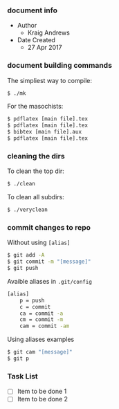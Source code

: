 ### document info
* Author
    * Kraig Andrews
* Date Created
    * 27 Apr 2017

### document building commands

The simpliest way to compile:
```bash
$ ./mk
```

For  the masochists:
```bash
$ pdflatex [main file].tex
$ pdflatex [main file].tex
$ bibtex [main file].aux
$ pdflatex [main file].tex
```

### cleaning the dirs

To clean the top dir:
```bash
$ ./clean
```

To clean all subdirs:
```bash
$ ./veryclean
```

### commit changes to repo

Without using `[alias]`
```bash
$ git add -A
$ git commit -m "[message]"
$ git push
```

Avaible aliases in `.git/config`
```bash
[alias]
    p = push
    c = commit
    ca = commit -a
    cm = commit -m
    cam = commit -am
```

Using aliases examples
```bash
$ git cam "[message]"
$ git p
```

### Task List
- [ ] Item to be done 1
- [ ] Item to be done 2